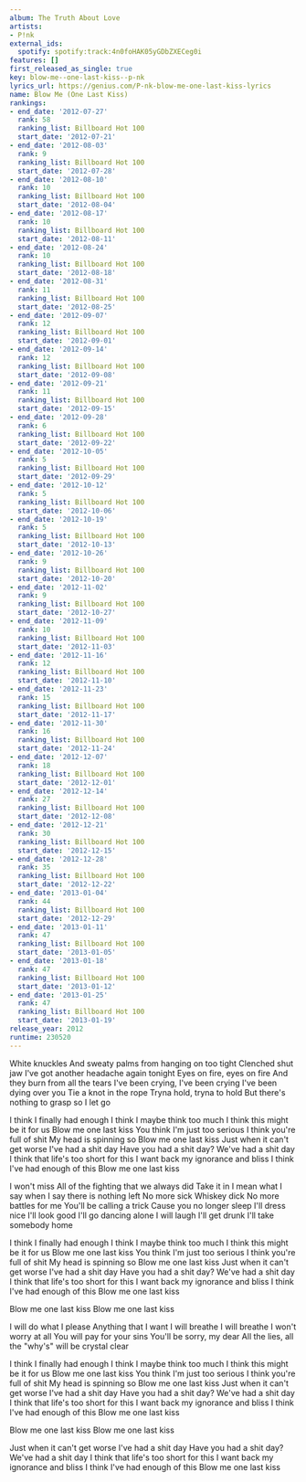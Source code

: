 ```yaml
---
album: The Truth About Love
artists:
- P!nk
external_ids:
  spotify: spotify:track:4n0foHAK05yGDbZXECeg0i
features: []
first_released_as_single: true
key: blow-me--one-last-kiss--p-nk
lyrics_url: https://genius.com/P-nk-blow-me-one-last-kiss-lyrics
name: Blow Me (One Last Kiss)
rankings:
- end_date: '2012-07-27'
  rank: 58
  ranking_list: Billboard Hot 100
  start_date: '2012-07-21'
- end_date: '2012-08-03'
  rank: 9
  ranking_list: Billboard Hot 100
  start_date: '2012-07-28'
- end_date: '2012-08-10'
  rank: 10
  ranking_list: Billboard Hot 100
  start_date: '2012-08-04'
- end_date: '2012-08-17'
  rank: 10
  ranking_list: Billboard Hot 100
  start_date: '2012-08-11'
- end_date: '2012-08-24'
  rank: 10
  ranking_list: Billboard Hot 100
  start_date: '2012-08-18'
- end_date: '2012-08-31'
  rank: 11
  ranking_list: Billboard Hot 100
  start_date: '2012-08-25'
- end_date: '2012-09-07'
  rank: 12
  ranking_list: Billboard Hot 100
  start_date: '2012-09-01'
- end_date: '2012-09-14'
  rank: 12
  ranking_list: Billboard Hot 100
  start_date: '2012-09-08'
- end_date: '2012-09-21'
  rank: 11
  ranking_list: Billboard Hot 100
  start_date: '2012-09-15'
- end_date: '2012-09-28'
  rank: 6
  ranking_list: Billboard Hot 100
  start_date: '2012-09-22'
- end_date: '2012-10-05'
  rank: 5
  ranking_list: Billboard Hot 100
  start_date: '2012-09-29'
- end_date: '2012-10-12'
  rank: 5
  ranking_list: Billboard Hot 100
  start_date: '2012-10-06'
- end_date: '2012-10-19'
  rank: 5
  ranking_list: Billboard Hot 100
  start_date: '2012-10-13'
- end_date: '2012-10-26'
  rank: 9
  ranking_list: Billboard Hot 100
  start_date: '2012-10-20'
- end_date: '2012-11-02'
  rank: 9
  ranking_list: Billboard Hot 100
  start_date: '2012-10-27'
- end_date: '2012-11-09'
  rank: 10
  ranking_list: Billboard Hot 100
  start_date: '2012-11-03'
- end_date: '2012-11-16'
  rank: 12
  ranking_list: Billboard Hot 100
  start_date: '2012-11-10'
- end_date: '2012-11-23'
  rank: 15
  ranking_list: Billboard Hot 100
  start_date: '2012-11-17'
- end_date: '2012-11-30'
  rank: 16
  ranking_list: Billboard Hot 100
  start_date: '2012-11-24'
- end_date: '2012-12-07'
  rank: 18
  ranking_list: Billboard Hot 100
  start_date: '2012-12-01'
- end_date: '2012-12-14'
  rank: 27
  ranking_list: Billboard Hot 100
  start_date: '2012-12-08'
- end_date: '2012-12-21'
  rank: 30
  ranking_list: Billboard Hot 100
  start_date: '2012-12-15'
- end_date: '2012-12-28'
  rank: 35
  ranking_list: Billboard Hot 100
  start_date: '2012-12-22'
- end_date: '2013-01-04'
  rank: 44
  ranking_list: Billboard Hot 100
  start_date: '2012-12-29'
- end_date: '2013-01-11'
  rank: 47
  ranking_list: Billboard Hot 100
  start_date: '2013-01-05'
- end_date: '2013-01-18'
  rank: 47
  ranking_list: Billboard Hot 100
  start_date: '2013-01-12'
- end_date: '2013-01-25'
  rank: 47
  ranking_list: Billboard Hot 100
  start_date: '2013-01-19'
release_year: 2012
runtime: 230520
---
```

White knuckles
And sweaty palms from hanging on too tight
Clenched shut jaw
I've got another headache again tonight
Eyes on fire, eyes on fire
And they burn from all the tears
I've been crying, I've been crying
I've been dying over you
Tie a knot in the rope
Tryna hold, tryna to hold
But there's nothing to grasp so
I let go


I think I finally had enough
I think I maybe think too much
I think this might be it for us
Blow me one last kiss
You think I'm just too serious
I think you're full of shit
My head is spinning so
Blow me one last kiss
Just when it can't get worse
I've had a shit day
Have you had a shit day?
We've had a shit day
I think that life's too short for this
I want back my ignorance and bliss
I think I've had enough of this
Blow me one last kiss


I won't miss
All of the fighting that we always did
Take it in
I mean what I say when I say there is nothing left
No more sick
Whiskey dick
No more battles for me
You'll be calling a trick
Cause you no longer sleep
I'll dress nice
I'll look good
I'll go dancing alone
I will laugh
I'll get drunk
I'll take somebody home


I think I finally had enough
I think I maybe think too much
I think this might be it for us
Blow me one last kiss
You think I'm just too serious
I think you're full of shit
My head is spinning so
Blow me one last kiss
Just when it can't get worse
I've had a shit day
Have you had a shit day?
We've had a shit day
I think that life's too short for this
I want back my ignorance and bliss
I think I've had enough of this
Blow me one last kiss


Blow me one last kiss
Blow me one last kiss


I will do what I please
Anything that I want
I will breathe
I will breathe
I won't worry at all
You will pay for your sins
You'll be sorry, my dear
All the lies, all the "why's" will be crystal clear


I think I finally had enough
I think I maybe think too much
I think this might be it for us
Blow me one last kiss
You think I'm just too serious
I think you're full of shit
My head is spinning so
Blow me one last kiss
Just when it can't get worse
I've had a shit day
Have you had a shit day?
We've had a shit day
I think that life's too short for this
I want back my ignorance and bliss
I think I've had enough of this
Blow me one last kiss


Blow me one last kiss
Blow me one last kiss


Just when it can't get worse
I've had a shit day
Have you had a shit day?
We've had a shit day
I think that life's too short for this
I want back my ignorance and bliss
I think I've had enough of this
Blow me one last kiss
